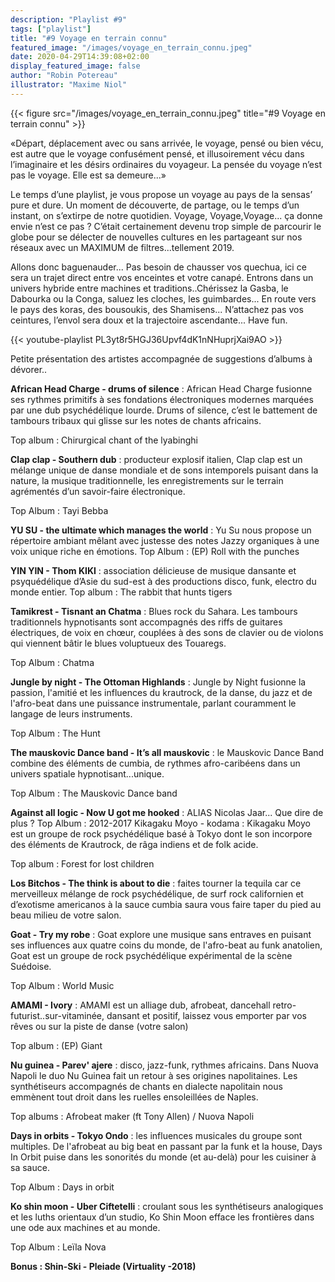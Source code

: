 ```yaml
---
description: "Playlist #9"
tags: ["playlist"]
title: "#9 Voyage en terrain connu"
featured_image: "/images/voyage_en_terrain_connu.jpeg"
date: 2020-04-29T14:39:08+02:00
display_featured_image: false
author: "Robin Potereau" 
illustrator: "Maxime Niol"
---
```


{{< figure src="/images/voyage_en_terrain_connu.jpeg" title="#9 Voyage en terrain connu" >}}

«Départ, déplacement avec ou sans arrivée, le voyage, pensé ou bien vécu, est autre que le voyage confusément pensé, et illusoirement vécu dans l’imaginaire et les désirs ordinaires du voyageur. La pensée du voyage n’est pas le voyage. Elle est sa demeure...»

Le temps d’une playlist, je vous propose un voyage au pays de la sensas’ pure et dure. Un moment de découverte, de partage, ou le temps d’un instant, on s’extirpe de notre quotidien. Voyage, Voyage,Voyage... ça donne envie n’est ce pas ? C’était certainement devenu trop simple de parcourir le globe pour se délecter de nouvelles cultures en les partageant sur nos réseaux avec un MAXIMUM de filtres...tellement 2019.

Allons donc baguenauder... Pas besoin de chausser vos quechua, ici ce sera un trajet direct entre vos enceintes et votre canapé. Entrons dans un univers hybride entre machines et traditions..Chérissez la Gasba, le Dabourka ou la Conga, saluez les cloches, les guimbardes... En route vers le pays des koras, des bousoukis, des Shamisens... N’attachez pas vos ceintures, l’envol sera doux et la trajectoire ascendante... Have fun.

{{< youtube-playlist PL3yt8r5HGJ36Upvf4dK1nNHuprjXai9AO >}}

Petite présentation des artistes accompagnée de suggestions d’albums à dévorer..

<strong>African Head Charge - drums of silence</strong> : African Head Charge fusionne ses rythmes primitifs à ses fondations électroniques modernes marquées par une dub psychédélique lourde. Drums of silence, c’est le battement de tambours tribaux qui glisse sur les notes de chants africains.

Top album : Chirurgical chant of the lyabinghi

<strong>Clap clap - Southern dub</strong> : producteur explosif italien, Clap clap est un mélange unique de danse mondiale et de sons intemporels puisant dans la nature, la musique traditionnelle, les enregistrements sur le terrain agrémentés d’un savoir-faire électronique. 

Top Album : Tayi Bebba

<strong>YU SU - the ultimate which manages the world</strong> : Yu Su nous propose un répertoire ambiant mêlant avec justesse des notes Jazzy organiques à une voix unique riche en émotions.
Top Album : (EP) Roll with the punches

<strong>YIN YIN - Thom KIKI</strong> : association délicieuse de musique dansante et psyquédélique d’Asie du sud-est à des productions disco, funk, electro du monde entier. Top album : The rabbit that hunts tigers

<strong>Tamikrest - Tisnant an Chatma</strong> : Blues rock du Sahara. Les tambours traditionnels hypnotisants sont accompagnés des riffs de guitares électriques, de voix en chœur, couplées à des sons de clavier ou de violons qui viennent bâtir le blues voluptueux des Touaregs. 

Top Album : Chatma

<strong>Jungle by night - The Ottoman Highlands</strong> : Jungle by Night fusionne la passion, l'amitié et les influences du krautrock, de la danse, du jazz et de l'afro-beat dans une puissance instrumentale, parlant couramment le langage de leurs instruments. 

Top Album : The Hunt

<strong>The mauskovic Dance band - It’s all mauskovic</strong> : le Mauskovic Dance Band combine des éléments de cumbia, de rythmes afro-caribéens dans un univers spatiale hypnotisant...unique.

Top Album : The Mauskovic Dance band

<strong>Against all logic - Now U got me hooked</strong> : ALIAS Nicolas Jaar... Que dire de plus ? Top Album : 2012-2017
Kikagaku Moyo - kodama : Kikagaku Moyo est un groupe de rock psychédélique basé à Tokyo dont le son incorpore des éléments de Krautrock, de râga indiens et de folk acide.

Top album : Forest for lost children

<strong>Los Bitchos - The think is about to die</strong> : faites tourner la tequila car ce merveilleux mélange de rock psychédélique, de surf rock californien et d’exotisme americanos à la sauce cumbia saura vous faire taper du pied au beau milieu de votre salon.


<strong>Goat - Try my robe</strong> : Goat explore une musique sans entraves en puisant ses influences aux quatre coins du monde, de l'afro-beat au funk anatolien, Goat est un groupe de rock psychédélique expérimental de la scène Suédoise. 

Top Album : World Music

<strong>AMAMI - Ivory</strong> : AMAMI est un alliage dub, afrobeat, dancehall retro-futurist..sur-vitaminée, dansant et positif, laissez vous emporter par vos rêves ou sur la piste de danse (votre salon) 

Top album : (EP) Giant
           
<strong>Nu guinea - Parev' ajere</strong> : disco, jazz-funk, rythmes africains. Dans Nuova Napoli le duo Nu Guinea fait un retour à ses origines napolitaines. Les synthétiseurs accompagnés de chants en dialecte napolitain nous emmènent tout droit dans les ruelles ensoleillées de Naples.

Top albums : Afrobeat maker (ft Tony Allen) / Nuova Napoli

<strong>Days in orbits - Tokyo Ondo</strong> : les influences musicales du groupe sont multiples. De l'afrobeat au big beat en passant par la funk et la house, Days In Orbit puise dans les sonorités du monde (et au-delà) pour les cuisiner à sa sauce.

 Top Album : Days in orbit

<strong>Ko shin moon - Uber Ciftetelli</strong> : croulant sous les synthétiseurs analogiques et les luths orientaux d’un studio, Ko Shin Moon efface les frontières dans une ode aux machines et au monde.

Top Album : Leïla Nova

<strong>Bonus : Shin-Ski - Pleiade (Virtuality -2018)</strong>